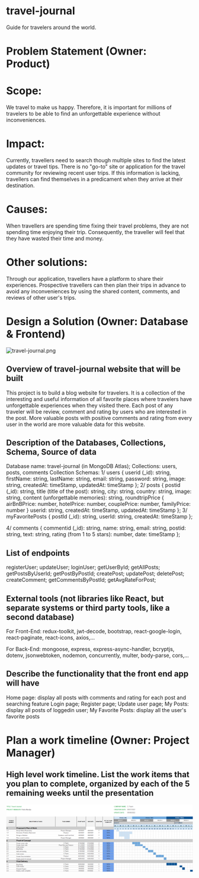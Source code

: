 # travel-journal
Guide for travelers around the world. 

# Problem Statement (Owner: Product)
# Scope:
We travel to make us happy. Therefore, it is important for millions of travelers to be able to find an unforgettable experience without inconveniences. 

# Impact: 
Currently, travellers need to search though multiple sites to find the latest updates or travel tips. There is no "go-to" site or application for the travel community for reviewing recent user trips. If this information is lacking, travellers can find themselves in a predicament when they arrive at their destination. 

# Causes: 
When travellers are spending time fixing their travel problems, they are not spending time enjoying their trip. Consequently, the traveller will feel that they have wasted their time and money. 

# Other solutions: 
Through our application, travellers have a platform to share their experiences. Prospective travellers can then plan their trips in advance to avoid any inconveniences by using the shared content, comments, and reviews of other user's trips.

# Design a Solution (Owner: Database & Frontend)
![travel-journal.png](travel-journal.png)

## Overview of travel-journal website that will be built
This project is to build a blog website for travelers. It is a collection of the interesting and useful information of all favorite places where travelers have unforgettable experiences when they visited there.
Each post of any traveler will be review, comment and rating by users who are interested in the post.
More valuable posts with positive comments and rating from every user in the world are more valuable data for this website.
## Description of the Databases, Collections, Schema, Source of data
  Database name: travel-journal (in MongoDB Atlas);
  Collections: users, posts, comments
  Collection Schemas:
  1/ users {
      userid (_id): string,
      firstName: string,
      lastName: string,
      email: string,
      password: string,
      image: string,
      createdAt: timeStamp,
      updatedAt: timeStamp
    };
  2/ posts {
      postid (_id): string,
      title (title of the post): string,
      city: string,
      country: string,
      image: string,
      content (unforgettable memories): string,
      roundtripPrice {
        airBnBPrice: number,
        hotelPrice: number,
        couplePrice: number,
        familyPrice: number
      }
      userid: string,
      createdAt: timeStamp,
      updatedAt: timeStamp
    };
  3/ myFavoritePosts {
      postId (_id): string,
      userId: string,
      createdAt: timeStamp
    };

  4/ comments {
      commentid (_id): string,
      name: string,
      email: string,
      postid: string,
      text: string,
      rating (from 1 to 5 stars): number,
      date: timeStamp
    };


## List of endpoints
  registerUser;
  updateUser;
  loginUser;
  getUserById;
  getAllPosts;
  getPostsByUserId;
  getPostByPostId;
  createPost;
  updatePost;
  deletePost;
  createComment;
  getCommentsByPostId;
  getAvgRateForPost;


## External tools (not libraries like React, but separate systems or third party tools, like a second database)
For Front-End: redux-toolkit, jwt-decode, bootstrap, react-google-login, react-paginate, react-icons, axios,...

For Back-End: mongoose, express, express-async-handler, bcryptjs, dotenv, jsonwebtoken, nodemon, concurrently, multer, body-parse, cors,...

## Describe the functionality that the front end app will have
Home page: display all posts with comments and rating for each post and searching feature
Login page;
Register page;
Update user page;
My Posts: display all posts of loggedin user;
My Favorite Posts: display all the user's favorite posts


# Plan a work timeline (Owner: Project Manager)
## High level work timeline. List the work items that you plan to complete, organized by each of the 5 remaining weeks until the presentation

![img.png](assets/img.png)






